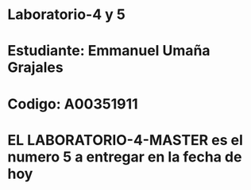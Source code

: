 # Laboratorio-4 y 5
# Estudiante: Emmanuel Umaña Grajales
# Codigo: A00351911
# EL LABORATORIO-4-MASTER es el numero 5 a entregar en la fecha de hoy
